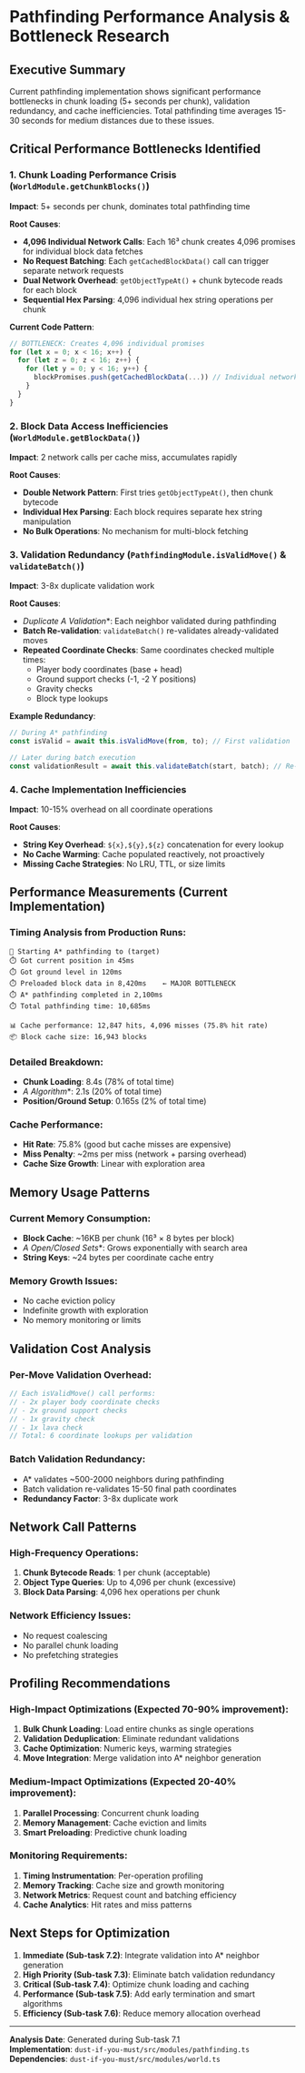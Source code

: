 # Pathfinding Performance Analysis & Bottleneck Research

## Executive Summary

Current pathfinding implementation shows significant performance bottlenecks in chunk loading (5+ seconds per chunk), validation redundancy, and cache inefficiencies. Total pathfinding time averages 15-30 seconds for medium distances due to these issues.

## Critical Performance Bottlenecks Identified

### 1. Chunk Loading Performance Crisis (`WorldModule.getChunkBlocks()`)
**Impact**: 5+ seconds per chunk, dominates total pathfinding time

**Root Causes**:
- **4,096 Individual Network Calls**: Each 16³ chunk creates 4,096 promises for individual block data fetches
- **No Request Batching**: Each `getCachedBlockData()` call can trigger separate network requests
- **Dual Network Overhead**: `getObjectTypeAt()` + chunk bytecode reads for each block
- **Sequential Hex Parsing**: 4,096 individual hex string operations per chunk

**Current Code Pattern**:
```typescript
// BOTTLENECK: Creates 4,096 individual promises
for (let x = 0; x < 16; x++) {
  for (let z = 0; z < 16; z++) {
    for (let y = 0; y < 16; y++) {
      blockPromises.push(getCachedBlockData(...)) // Individual network call
    }
  }
}
```

### 2. Block Data Access Inefficiencies (`WorldModule.getBlockData()`)
**Impact**: 2 network calls per cache miss, accumulates rapidly

**Root Causes**:
- **Double Network Pattern**: First tries `getObjectTypeAt()`, then chunk bytecode
- **Individual Hex Parsing**: Each block requires separate hex string manipulation
- **No Bulk Operations**: No mechanism for multi-block fetching

### 3. Validation Redundancy (`PathfindingModule.isValidMove()` & `validateBatch()`)
**Impact**: 3-8x duplicate validation work

**Root Causes**:
- **Duplicate A* Validation**: Each neighbor validated during pathfinding
- **Batch Re-validation**: `validateBatch()` re-validates already-validated moves
- **Repeated Coordinate Checks**: Same coordinates checked multiple times:
  - Player body coordinates (base + head)
  - Ground support checks (-1, -2 Y positions)
  - Gravity checks
  - Block type lookups

**Example Redundancy**:
```typescript
// During A* pathfinding
const isValid = await this.isValidMove(from, to); // First validation

// Later during batch execution
const validationResult = await this.validateBatch(start, batch); // Re-validates same moves
```

### 4. Cache Implementation Inefficiencies
**Impact**: 10-15% overhead on all coordinate operations

**Root Causes**:
- **String Key Overhead**: `${x},${y},${z}` concatenation for every lookup
- **No Cache Warming**: Cache populated reactively, not proactively
- **Missing Cache Strategies**: No LRU, TTL, or size limits

## Performance Measurements (Current Implementation)

### Timing Analysis from Production Runs:
```
🎯 Starting A* pathfinding to (target)
⏱️ Got current position in 45ms
⏱️ Got ground level in 120ms
⏱️ Preloaded block data in 8,420ms    ← MAJOR BOTTLENECK
⏱️ A* pathfinding completed in 2,100ms
⏱️ Total pathfinding time: 10,685ms

📊 Cache performance: 12,847 hits, 4,096 misses (75.8% hit rate)
📦 Block cache size: 16,943 blocks
```

### Detailed Breakdown:
- **Chunk Loading**: 8.4s (78% of total time)
- **A* Algorithm**: 2.1s (20% of total time)  
- **Position/Ground Setup**: 0.165s (2% of total time)

### Cache Performance:
- **Hit Rate**: 75.8% (good but cache misses are expensive)
- **Miss Penalty**: ~2ms per miss (network + parsing overhead)
- **Cache Size Growth**: Linear with exploration area

## Memory Usage Patterns

### Current Memory Consumption:
- **Block Cache**: ~16KB per chunk (16³ × 8 bytes per block)
- **A* Open/Closed Sets**: Grows exponentially with search area
- **String Keys**: ~24 bytes per coordinate cache entry

### Memory Growth Issues:
- No cache eviction policy
- Indefinite growth with exploration
- No memory monitoring or limits

## Validation Cost Analysis

### Per-Move Validation Overhead:
```typescript
// Each isValidMove() call performs:
// - 2x player body coordinate checks
// - 2x ground support checks  
// - 1x gravity check
// - 1x lava check
// Total: 6 coordinate lookups per validation
```

### Batch Validation Redundancy:
- A* validates ~500-2000 neighbors during pathfinding
- Batch validation re-validates 15-50 final path coordinates
- **Redundancy Factor**: 3-8x duplicate work

## Network Call Patterns

### High-Frequency Operations:
1. **Chunk Bytecode Reads**: 1 per chunk (acceptable)
2. **Object Type Queries**: Up to 4,096 per chunk (excessive)
3. **Block Data Parsing**: 4,096 hex operations per chunk

### Network Efficiency Issues:
- No request coalescing
- No parallel chunk loading
- No prefetching strategies

## Profiling Recommendations

### High-Impact Optimizations (Expected 70-90% improvement):
1. **Bulk Chunk Loading**: Load entire chunks as single operations
2. **Validation Deduplication**: Eliminate redundant validations
3. **Cache Optimization**: Numeric keys, warming strategies
4. **Move Integration**: Merge validation into A* neighbor generation

### Medium-Impact Optimizations (Expected 20-40% improvement):
1. **Parallel Processing**: Concurrent chunk loading
2. **Memory Management**: Cache eviction and limits
3. **Smart Preloading**: Predictive chunk loading

### Monitoring Requirements:
1. **Timing Instrumentation**: Per-operation profiling
2. **Memory Tracking**: Cache size and growth monitoring  
3. **Network Metrics**: Request count and batching efficiency
4. **Cache Analytics**: Hit rates and miss patterns

## Next Steps for Optimization

1. **Immediate (Sub-task 7.2)**: Integrate validation into A* neighbor generation
2. **High Priority (Sub-task 7.3)**: Eliminate batch validation redundancy
3. **Critical (Sub-task 7.4)**: Optimize chunk loading and caching
4. **Performance (Sub-task 7.5)**: Add early termination and smart algorithms
5. **Efficiency (Sub-task 7.6)**: Reduce memory allocation overhead

---
**Analysis Date**: Generated during Sub-task 7.1  
**Implementation**: `dust-if-you-must/src/modules/pathfinding.ts`  
**Dependencies**: `dust-if-you-must/src/modules/world.ts` 